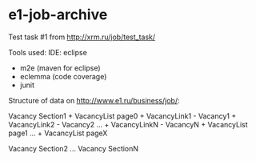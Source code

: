 e1-job-archive
==============

Test task #1 from http://xrm.ru/job/test_task/

Tools used:
IDE: eclipse 
+ m2e (maven for eclipse) 
+ eclemma (code coverage)
+ junit


Structure of data on http://www.e1.ru/business/job/:
	
Vacancy Section1
    + VacancyList page0
        + VacancyLink1
           - Vacancy1
        + VacancyLink2
           - Vacancy2
        ...
        + VacancyLinkN
           - VacancyN
    + VacancyList page1
    ...
    + VacancyList pageX
    
Vacancy Section2
...
Vacancy SectionN
